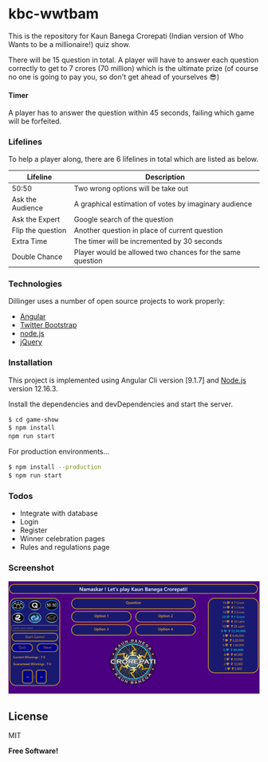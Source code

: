 # kbc-wwtbam
This is the repository for Kaun Banega Crorepati (Indian version of Who Wants to be a millionaire!) quiz show.

There will be 15 question in total. A player will have to answer each question correctly to get to 7 crores (70 million) which is the ultimate prize (of course no one is going to pay you, so don't get ahead of yourselves 😎)

#### Timer
A player has to answer the question within 45 seconds, failing which game will be forfeited.

### Lifelines

To help a player along, there are 6 lifelines in total which are listed as below.

| Lifeline | Description |
| ------ | ------ |
| 50:50 | Two wrong options will be take out|
| Ask the Audience | A graphical estimation of votes by imaginary audience |
| Ask the Expert | Google search of the question |
| Flip the question | Another question in place of current question |
| Extra Time | The timer will be incremented by 30 seconds |
| Double Chance | Player would be allowed two chances for the same question |
### Technologies

Dillinger uses a number of open source projects to work properly:

* [Angular]
* [Twitter Bootstrap]
* [node.js]
* [jQuery]

### Installation

This project is implemented using Angular Cli version [9.1.7] and [Node.js](https://nodejs.org/) version 12.16.3.

Install the dependencies and devDependencies and start the server.

```sh
$ cd game-show
$ npm install
npm run start
```

For production environments...

```sh
$ npm install --production
$ npm run start
```

### Todos

 - Integrate with database
 - Login
 - Register
 - Winner celebration pages
 - Rules and regulations page
 
### Screenshot

![Screenshot](screenshots/game-screen.png?raw=true "Game-Show")

License
----

MIT


**Free Software!**

[//]: # (These are reference links used in the body of this note and get stripped out when the markdown processor does its job. There is no need to format nicely because it shouldn't be seen. Thanks SO - http://stackoverflow.com/questions/4823468/store-comments-in-markdown-syntax)

   [git-repo-url]: <git@github.com:shekhawatbhawani87/kbc-wwtbam.git>
   [node.js]: <http://nodejs.org>
   [Twitter Bootstrap]: <http://twitter.github.com/bootstrap/>
   [jQuery]: <http://jquery.com>
   [Angular]: <https://angular.io/>
